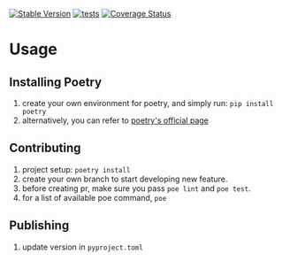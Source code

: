 [![Stable Version](https://img.shields.io/pypi/v/awesome-sso?label=stable)](https://pypi.org/project/awesome-sso/)
[![tests](https://github.com/MoBagel/awesome-sso/workflows/ci/badge.svg)](https://github.com/MoBagel/awesome-sso)
[![Coverage Status](https://coveralls.io/repos/github/MoBagel/awesome-sso/badge.svg?branch=develop)](https://coveralls.io/github/MoBagel/awesome-sso)

# Usage
## Installing Poetry
1. create your own environment for poetry, and simply run: `pip install poetry`
2. alternatively, you can refer to [poetry's official page](https://github.com/python-poetry/poetry)

## Contributing
1. project setup: `poetry install`
2. create your own branch to start developing new feature.
3. before creating pr, make sure you pass `poe lint` and `poe test`.
4. for a list of available poe command, `poe`

## Publishing
1. update version in `pyproject.toml`

